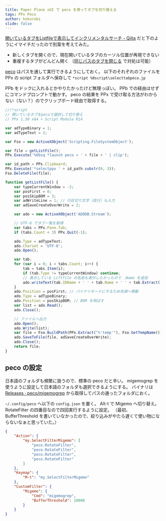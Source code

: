 ```yaml
---
title: Paper Plane xUI で peco を使ってタブを切り替える
tags: PPx Peco
author: hokorobi
slide: false
---
```


[開いているタブをListfileで表示してインクリメンタルサーチ - Qiita](http://qiita.com/hokorobi/items/f57e994c41b7e4e7e98c) だと下のようにイマイチだったので別案を考えてみた。

- 新しくタブを開くので、現在開いているタブのカーソル位置が再現できない
- 重複するタブがどんどん開く （[同じパスのタブを閉じる](http://d.hatena.ne.jp/hokorobi/20120725/1343214423) で対処は可能）

[peco](https://github.com/peco/peco) はパスを通して実行できるようにしておく。
以下のそれぞれのファイルを PPx の script フォルダへ保存して `*script %0script\selecttabpeco.jp`

PPb をドックに入れるとかやりたかったけど無理っぽい。
PPb での経由はせずにコマンドプロンプトで動かす。
peco の結果を PPx で受け取る方法がわからない（ない？）のでクリップボード経由で取得する。

```javascript:selecttabpeco.js
//!*script
// 開いているタブをpecoで選択して切り替え
// PPx 1.50 x64 + Script Module R14

var adTypeBinary = 1;
var adTypeText = 2;

var Fso = new ActiveXObject('Scripting.FileSystemObject');

var file = getListFile();
PPx.Execute('%Obsq *launch peco < ' + file + ' | clip');

var id_path = PPx.Clipboard;
PPx.Execute('*selectppx ' + id_path.substr(0, 3));
Fso.DeleteFile(file);

function getListFile() {
    var typeCurrentWindow = -2;
    var posFirst = 0;
    var posSkipBOM = 3;
    var adWriteLine = 1; // 行区切り文字（改行）も入力
    var adSaveCreateOverWrite = 2;

    var ado = new ActiveXObject('ADODB.Stream');

    // UTF-8 でタブ一覧を取得
    var tabs = PPx.Pane.Tab;
    if (tabs.Count < 3) PPx.Quit(-1);

    ado.Type = adTypeText;
    ado.Charset = 'UTF-8';
    ado.Open();

    var tab;
    for (var i = 0; i < tabs.Count; i++) {
        tab = tabs.Item(i);
        if (tab.Type != typeCurrentWindow) continue;
        // 表示している Liftfile の名前も表示したかったので .Name を追加
        ado.writeText(tab.IDName + ' ' + tab.Name + ' ' + tab.Extract('%D'), adWriteLine);
    }
    ado.Position = posFirst; // バイナリモードにするため先頭へ移動
    ado.Type = adTypeBinary;
    ado.Position = posSkipBOM; // BOM を飛ばす
    var list = ado.Read();
    ado.Close();

    // ファイルへ出力
    ado.Open();
    ado.Write(list);
    var file = Fso.BuildPath(PPx.Extract("%'temp'"), Fso.GetTempName());
    ado.SaveToFile(file, adSaveCreateOverWrite);
    ado.Close();
    return file;
}
```

## peco の設定

日本語のフォルダも頻繁に扱うので、標準の peco だと辛い。
migemogrep を使うように設定して日本語のフォルダも選択できるようにする。
バイナリは [Releases · peco/migemogrep](https://github.com/peco/migemogrep/releases) から取得してパスの通ったフォルダにおく。

```~/.config/peco``` へ以下の ```config.json``` を置く。
Alt-t で Migemo へ切り替え。RotateFilter の四番目なので四回実行するように設定。
（最初、BufferThreshold を書いていなかったので、絞り込みがやたら遅くて使い物にならないなぁと思っていた。）

```json:config.json
{
	"Action": {
		"my.SelectFilterMigemo": [
			"peco.RotateFilter",
			"peco.RotateFilter",
			"peco.RotateFilter",
			"peco.RotateFilter"
		]
	},
	"Keymap": {
		"M-t": "my.SelectFilterMigemo"
	},
	"CustomFilter": {
		"Migemo": {
			"Cmd": "migemogrep",
			"BufferThreshold": 10000
		}
	}
}
```

